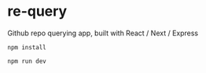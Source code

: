 # re-query

Github repo querying app, built with React / Next / Express

`npm install`

`npm run dev`
